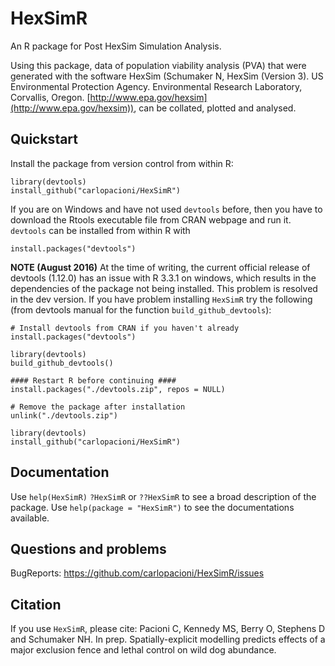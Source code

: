 # HexSimR
An R package for Post HexSim Simulation Analysis.  

Using this package, data of population viability analysis (PVA) that were generated with the software HexSim (Schumaker N, HexSim (Version 3). US Environmental Protection Agency. Environmental Research Laboratory, Corvallis, Oregon. [http://www.epa.gov/hexsim](http://www.epa.gov/hexsim)), can be collated, plotted and analysed.

## Quickstart
Install the package from version control from within R:
```
library(devtools)
install_github("carlopacioni/HexSimR")
```
If you are on Windows and have not used `devtools` before, then you have to download the Rtools executable file from CRAN webpage and run it. `devtools` can be installed from within R with 
```
install.packages("devtools")
```

**NOTE (August 2016)**
At the time of writing, the current official release of devtools (1.12.0) has an issue with R 3.3.1 on windows, which results in the dependencies of the package not being installed. This problem is resolved in the dev version. If you have problem installing `HexSimR` try the following (from devtools manual for the function `build_github_devtools`):

```
# Install devtools from CRAN if you haven't already
install.packages("devtools")

library(devtools)
build_github_devtools()

#### Restart R before continuing ####
install.packages("./devtools.zip", repos = NULL)

# Remove the package after installation
unlink("./devtools.zip")

library(devtools)
install_github("carlopacioni/HexSimR")

```

## Documentation
Use `help(HexSimR)` `?HexSimR` or `??HexSimR` to see a broad description of the package.
Use `help(package = "HexSimR")` to see the documentations available. 

## Questions and problems

BugReports: https://github.com/carlopacioni/HexSimR/issues

## Citation
If you use `HexSimR`, please cite:
Pacioni C, Kennedy MS, Berry O, Stephens D and Schumaker NH. In prep. Spatially-explicit modelling predicts effects of a major exclusion fence and lethal control on wild dog abundance.